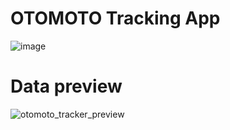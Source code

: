 # OTOMOTO Tracking App

![image](https://user-images.githubusercontent.com/56341706/214170979-3f61e9b4-eca0-43e0-ae44-275a042a8664.png)

# Data preview
![otomoto_tracker_preview](https://user-images.githubusercontent.com/56341706/214147703-52530c09-986b-4804-a233-368db3c3ab96.PNG)
